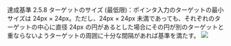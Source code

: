 #
達成基準 2.5.8 ターゲットのサイズ (最低限)：ポインタ入力のターゲットの最小サイズは 24px × 24px。ただし、24px × 24px 未満であっても、それぞれのターゲットの中心に直径 24px の円があるとした場合にその円が別のターゲットと重ならないようターゲットの周囲に十分な間隔があれば基準を満たす。
![](https://waic.jp/translations/WCAG22/Understanding/img/target-spacing-toolbar.svg)
